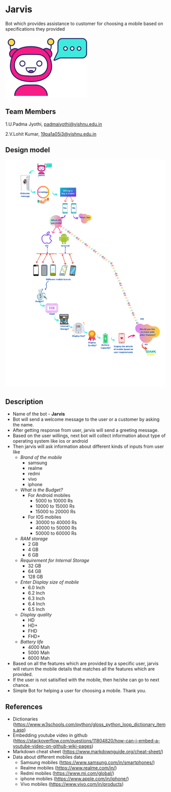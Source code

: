 # Jarvis 
  Bot which provides assistance to customer for choosing a mobile based on specifications they provided
  
  ![jarvis](https://github.com/PadmaJyothi-U/ML2021/blob/files/jarvis.png)
  
## Team Members
1.U.Padma Jyothi, padmajyothi@vishnu.edu.in

2.V.Lohit Kumar, 19pa1a05i3@vishnu.edu.in


## Design model 
![Jarvis Design](https://github.com/PadmaJyothi-U/ML2021/blob/files/Jarvis%20Design.png)


## Description
* Name of the bot - **Jarvis**
* Bot will send a welcome message to the user or a customer by asking the name.
* After getting response from user, jarvis will send a greeting message.
* Based on the user willings, next bot will collect information about type of operating system like ios or android
* Then jarvis will ask information about different kinds of inputs from user like 
  + *Brand of the mobile*
    - samsung
    - realme
    - redmi
    - vivo
    - iphone
  + *What is the Budget?*
    + For Android mobiles
      - 5000 to 10000 Rs
      - 10000 to 15000 Rs
      - 15000 to 20000 Rs
    + For IOS mobiles
      - 30000 to 40000 Rs
      - 40000 to 50000 Rs
      - 50000 to 60000 Rs
  + *RAM storage*
    - 2 GB
    - 4 GB
    - 6 GB
  + *Requirement for Internal Storage*
    - 32 GB
    - 64 GB
    - 128 GB
  + *Enter Display size of mobile*
    - 6.0 Inch
    - 6.2 Inch
    - 6.3 Inch
    - 6.4 Inch
    - 6.5 Inch
  + *Display quality*
    - HD
    - HD+
    - FHD
    - FHD+
  + *Battery life*
    - 4000 Mah
    - 5000 Mah
    - 6000 Mah
* Based on all the features which are provided by a specific user, jarvis will return the mobile details that matches all the features which are provided.
* If the user is not satisified with the mobile, then he/she can go to next chance. 
* Simple Bot for helping a user for choosing a mobile. Thank you.

## References
* Dictionaries (https://www.w3schools.com/python/gloss_python_loop_dictionary_items.asp)
* Embedding youtube video in github (https://stackoverflow.com/questions/11804820/how-can-i-embed-a-youtube-video-on-github-wiki-pages)
* Markdown cheat sheet (https://www.markdownguide.org/cheat-sheet/)
* Data about different mobiles data
  + Samsung mobiles (https://www.samsung.com/in/smartphones/)
  + Realme mobiles (https://www.realme.com/in/)
  + Redmi mobiles (https://www.mi.com/global/)
  + iphone mobiles (https://www.apple.com/in/iphone/)
  + Vivo mobiles (https://www.vivo.com/in/products)


